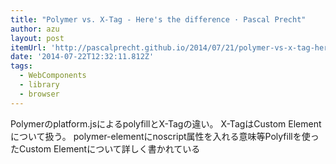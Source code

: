 ```yaml
---
title: "Polymer vs. X-Tag - Here's the difference · Pascal Precht"
author: azu
layout: post
itemUrl: 'http://pascalprecht.github.io/2014/07/21/polymer-vs-x-tag-here-is-the-difference/'
date: '2014-07-22T12:32:11.812Z'
tags:
  - WebComponents
  - library
  - browser
---
```

Polymerのplatform.jsによるpolyfillとX-Tagの違い。
X-TagはCustom Elementについて扱う。
polymer-elementにnoscript属性を入れる意味等Polyfillを使ったCustom Elementについて詳しく書かれている
